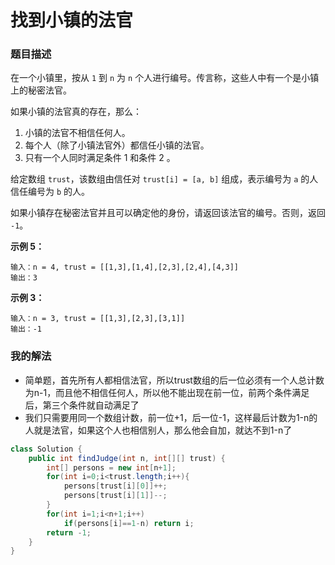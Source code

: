# 找到小镇的法官

### 题目描述

在一个小镇里，按从 `1` 到 `n` 为 `n` 个人进行编号。传言称，这些人中有一个是小镇上的秘密法官。

如果小镇的法官真的存在，那么：

1. 小镇的法官不相信任何人。
2. 每个人（除了小镇法官外）都信任小镇的法官。
3. 只有一个人同时满足条件 1 和条件 2 。

给定数组 `trust`，该数组由信任对 `trust[i] = [a, b]` 组成，表示编号为 `a` 的人信任编号为 `b` 的人。

如果小镇存在秘密法官并且可以确定他的身份，请返回该法官的编号。否则，返回 `-1`。

**示例 5：**

```
输入：n = 4, trust = [[1,3],[1,4],[2,3],[2,4],[4,3]]
输出：3
```

**示例 3：**

```
输入：n = 3, trust = [[1,3],[2,3],[3,1]]
输出：-1
```

### 我的解法

- 简单题，首先所有人都相信法官，所以trust数组的后一位必须有一个人总计数为n-1，而且他不相信任何人，所以他不能出现在前一位，前两个条件满足后，第三个条件就自动满足了
- 我们只需要用同一个数组计数，前一位+1，后一位-1，这样最后计数为1-n的人就是法官，如果这个人也相信别人，那么他会自加，就达不到1-n了

```java
class Solution {
    public int findJudge(int n, int[][] trust) {
        int[] persons = new int[n+1];
        for(int i=0;i<trust.length;i++){
            persons[trust[i][0]]++;
            persons[trust[i][1]]--;
        }
        for(int i=1;i<n+1;i++)
            if(persons[i]==1-n) return i;
        return -1;
    }
}
```

